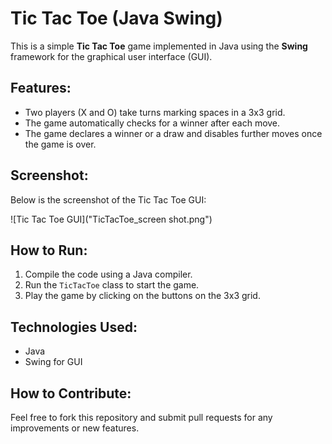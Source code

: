 # Tic Tac Toe (Java Swing)

This is a simple **Tic Tac Toe** game implemented in Java using the **Swing** framework for the graphical user interface (GUI).

## Features:
- Two players (X and O) take turns marking spaces in a 3x3 grid.
- The game automatically checks for a winner after each move.
- The game declares a winner or a draw and disables further moves once the game is over.

## Screenshot:
Below is the screenshot of the Tic Tac Toe GUI:

![Tic Tac Toe GUI]("TicTacToe_screen shot.png")

## How to Run:
1. Compile the code using a Java compiler.
2. Run the `TicTacToe` class to start the game.
3. Play the game by clicking on the buttons on the 3x3 grid.

## Technologies Used:
- Java
- Swing for GUI

## How to Contribute:
Feel free to fork this repository and submit pull requests for any improvements or new features.
